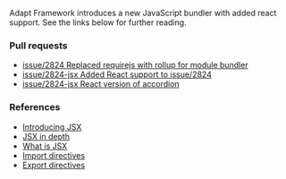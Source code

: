 Adapt Framework introduces a new JavaScript bundler with added react support.
See the links below for further reading.

### Pull requests
* [issue/2824 Replaced requirejs with rollup for module bundler](https://github.com/adaptlearning/adapt_framework/pull/2827)
* [issue/2824-jsx Added React support to issue/2824](https://github.com/adaptlearning/adapt_framework/pull/2829)
* [issue/2824-jsx React version of accordion](https://github.com/adaptlearning/adapt-contrib-accordion/pull/97)

### References
* [Introducing JSX](https://reactjs.org/docs/introducing-jsx.html)
* [JSX in depth](https://reactjs.org/docs/jsx-in-depth.html)
* [What is JSX](https://www.reactenlightenment.com/react-jsx/5.1.html)
* [Import directives](https://developer.mozilla.org/en-US/docs/Web/JavaScript/Reference/Statements/import)
* [Export directives](https://developer.mozilla.org/en-US/docs/Web/JavaScript/Reference/Statements/export)